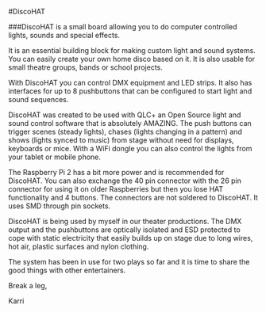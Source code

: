<!--
---
type: board
name: DiscoHAT
manufacturer: Kertatuote
description: Computer controlled DMX lights, sounds and special effects.
url: http://discohat.com
buy: http://discohat.com/shop
pincount: 40
pin:
  '8':
    name: TXD
    active: high
    mode: output
    description: DMX out
  '13':
    name: Button1
    active: low
    mode: input
    description: Button 1
  '15':
    name: Button2
    active: low
    mode: input
    description: Button 2
  '22':
    name: Button3
    active: low
    mode: input
    description: Button 3
  '18':
    name: Button4
    active: low
    mode: input
    description: Button 4
  '16':
    name: Button5
    active: low
    mode: input
    description: Button 5
  '37':
    name: Button6
    active: low
    mode: input
    description: Button 6
  '32':
    name: Button7
    active: low
    mode: input
    description: Button 7
  '36':
    name: Button8
    active: low
    mode: input
    description: Button 8
  '19':
    name: MOSI
    mode: spi
    description: LED strip data
  '23':
    name: SCLK
    mode: spi
    description: LED strip clock
-->
#DiscoHAT

###DiscoHAT is a small board allowing you to do computer controlled lights, sounds and special effects.

It is an essential building block for making custom light and sound systems. You can easily create your own home disco based on it. It is also usable for small theatre groups, bands or school projects.

With DiscoHAT you can control DMX equipment and LED strips. It also has interfaces for up to 8 pushbuttons that can be configured to start light and sound sequences.

DiscoHAT was created to be used with QLC+ an Open Source light and sound control software that is absolutely AMAZING. The push buttons can trigger scenes (steady lights), chases (lights changing in a pattern) and shows (lights synced to music) from stage without need for displays, keyboards or mice. With a WiFi dongle you can also control the lights from your tablet or mobile phone.

The Raspberry Pi 2 has a bit more power and is recommended for DiscoHAT. You can also exchange the 40 pin connector with the 26 pin connector for using it on older Raspberries but then you lose HAT functionality and 4 buttons. The connectors are not soldered to DiscoHAT. It uses SMD through pin sockets.

DiscoHAT is being used by myself in our theater productions. The DMX output and the pushbuttons are optically isolated and ESD protected to cope with static electricity that easily builds up on stage due to long wires, hot air, plastic surfaces and nylon clothing.

The system has been in use for two plays so far and it is time to share the good things with other entertainers.

Break a leg,

Karri
